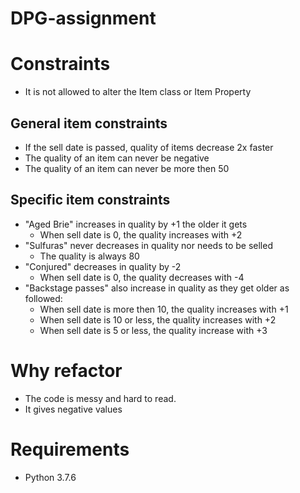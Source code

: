 # DPG-assignment


# Constraints
- It is not allowed to alter the Item class or Item Property

## General item constraints
- If the sell date is passed, quality of items decrease 2x faster
- The quality of an item can never be negative
- The quality of an item can never be more then 50

## Specific item constraints
- "Aged Brie" increases in quality by +1 the older it gets
    - When sell date is 0, the quality increases with +2 
- "Sulfuras" never decreases in quality nor needs to be selled
    - The quality is always 80
- "Conjured" decreases in quality by -2
    - When sell date is 0, the quality decreases with -4
- "Backstage passes" also increase in quality as they get older as followed:
    - When sell date is more then 10, the quality increases with +1
    - When sell date is 10 or less, the quality increases with +2
    - When sell date is 5 or less, the quality increase with +3

# Why refactor
- The code is messy and hard to read.
- It gives negative values


# Requirements
- Python 3.7.6


